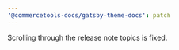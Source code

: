 ```yaml
---
'@commercetools-docs/gatsby-theme-docs': patch
---
```


Scrolling through the release note topics is fixed.
